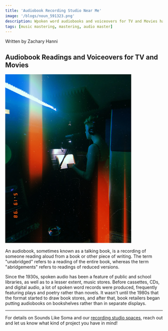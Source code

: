 ```yaml
---
title: 'Audiobook Recording Studio Near Me'
image: '/blogs/noun_591323.png'
description: Wpoken word audiobooks and voiceovers for TV and Movies have been around since the 1930s
tags: [music mastering, mastering, audio master]
---
```

Written by Zachary Hanni

## Audiobook Readings and Voiceovers for TV and Movies

<img src="/assets/images/voiceover-recording.webp" alt="Voiceover Recording" style="width:80%;"/>

An audiobook, sometimes known as a talking book, is a recording of someone reading aloud from a book or other piece of writing. The term "unabridged" refers to a reading of the entire book, whereas the term "abridgements" refers to readings of reduced versions.

Since the 1930s, spoken audio has been a feature of public and school libraries, as well as to a lesser extent, music stores. Before cassettes, CDs, and digital audio, a lot of spoken word records were produced, frequently featuring plays and poetry rather than novels. It wasn't until the 1980s that the format started to draw book stores, and after that, book retailers began putting audiobooks on bookshelves rather than in separate displays.

- - -

For details on Sounds Like Soma and our <a href="/" target="More Info">recording studio spaces</a>, reach out and let us know what kind of project you have in mind!

